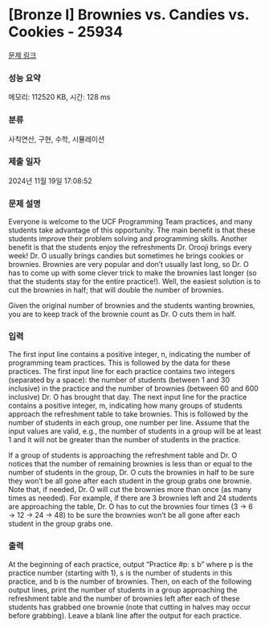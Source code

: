 # [Bronze I] Brownies vs. Candies vs. Cookies - 25934 

[문제 링크](https://www.acmicpc.net/problem/25934) 

### 성능 요약

메모리: 112520 KB, 시간: 128 ms

### 분류

사칙연산, 구현, 수학, 시뮬레이션

### 제출 일자

2024년 11월 19일 17:08:52

### 문제 설명

<p>Everyone is welcome to the UCF Programming Team practices, and many students take advantage of this opportunity. The main benefit is that these students improve their problem solving and programming skills. Another benefit is that the students enjoy the refreshments Dr. Orooji brings every week! Dr. O usually brings candies but sometimes he brings cookies or brownies. Brownies are very popular and don’t usually last long, so Dr. O has to come up with some clever trick to make the brownies last longer (so that the students stay for the entire practice!). Well, the easiest solution is to cut the brownies in half; that will double the number of brownies.</p>

<p>Given the original number of brownies and the students wanting brownies, you are to keep track of the brownie count as Dr. O cuts them in half.</p>

### 입력 

 <p>The first input line contains a positive integer, n, indicating the number of programming team practices. This is followed by the data for these practices. The first input line for each practice contains two integers (separated by a space): the number of students (between 1 and 30 inclusive) in the practice and the number of brownies (between 60 and 600 inclusive) Dr. O has brought that day. The next input line for the practice contains a positive integer, m, indicating how many groups of students approach the refreshment table to take brownies. This is followed by the number of students in each group, one number per line. Assume that the input values are valid, e.g., the number of students in a group will be at least 1 and it will not be greater than the number of students in the practice.</p>

<p>If a group of students is approaching the refreshment table and Dr. O notices that the number of remaining brownies is less than or equal to the number of students in the group, Dr. O cuts the brownies in half to be sure they won’t be all gone after each student in the group grabs one brownie. Note that, if needed, Dr. O will cut the brownies more than once (as many times as needed). For example, if there are 3 brownies left and 24 students are approaching the table, Dr. O has to cut the brownies four times (3 → 6 → 12 → 24 → 48) to be sure the brownies won’t be all gone after each student in the group grabs one.</p>

### 출력 

 <p>At the beginning of each practice, output “Practice #p: s b” where p is the practice number (starting with 1), s is the number of students in this practice, and b is the number of brownies. Then, on each of the following output lines, print the number of students in a group approaching the refreshment table and the number of brownies left after each of these students has grabbed one brownie (note that cutting in halves may occur before grabbing). Leave a blank line after the output for each practice.</p>

